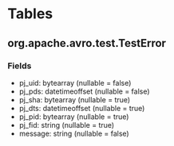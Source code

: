 # Tables
## org.apache.avro.test.TestError
### Fields
* pj_uid: bytearray (nullable = false)
* pj_pds: datetimeoffset (nullable = false)
* pj_sha: bytearray (nullable = true)
* pj_dts: datetimeoffset (nullable = true)
* pj_pid: bytearray (nullable = true)
* pj_fid: string (nullable = true)
* message: string (nullable = false)
